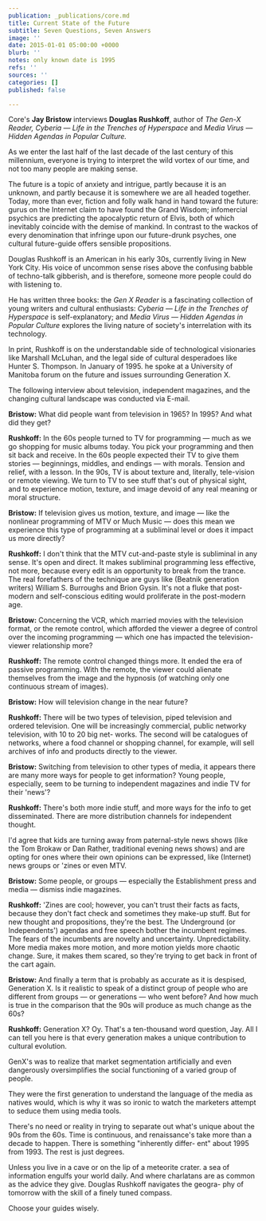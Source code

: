 ```yaml
---
publication: _publications/core.md
title: Current State of the Future
subtitle: Seven Questions, Seven Answers
image: ''
date: 2015-01-01 05:00:00 +0000
blurb: ''
notes: only known date is 1995
refs: ''
sources: ''
categories: []
published: false

---
```

Core's **Jay Bristow** interviews **Douglas Rushkoff**, author of _The Gen-X Reader, Cyberia — Life in the Trenches of Hyperspace_ and _Media Virus — Hidden Agendas in Popular Culture._

As we enter the last half of the last decade of the last century of this millennium, everyone is trying to interpret the wild vortex of our time, and not too many people are making sense.

The future is a topic of anxiety and intrigue, partly because it is an unknown, and partly because it is somewhere we are all headed together. Today, more than ever, fiction and folly walk hand in hand toward the future: gurus on the Internet claim to have found the Grand Wisdom; infomercial psychics are predicting the apocalyptic return of Elvis, both of which inevitably coincide with the demise of mankind. In contrast to the wackos of every denomination that infringe upon our future-drunk psyches, one cultural future-guide offers sensible propositions.

Douglas Rushkoff is an American in his early 30s, currently living in New York City. His voice of uncommon sense rises above the confusing babble of techno-talk gibberish, and is therefore, someone more people could do with listening to.

He has written three books: the _Gen X Reader_ is a fascinating collection of young writers and cultural enthusiasts: _Cyberia — Life in the Trenches of Hyperspace_ is self-explanatory; and _Media Virus — Hidden Agendas in Popular Culture_ explores the living nature of society's interrelation with its technology.

In print, Rushkoff is on the understandable side of technological visionaries like Marshall McLuhan, and the legal side of cultural desperadoes like Hunter S. Thompson. In January of 1995. he spoke at a University of Manitoba forum on the future and issues surrounding Generation X.

The following interview about television, independent magazines, and the changing cultural landscape was conducted via E-mail.

**Bristow:** What did people want from television in 1965? In 1995? And what did they get?

**Rushkoff:** In the 60s people turned to TV for programming — much as we go shopping for music albums today. You pick your programming and then sit back and receive. In the 60s people expected their TV to give them stories — beginnings, middles, and endings — with morals. Tension and relief, with a lesson. In the 90s, TV is about texture and, literally, tele-vision or remote viewing. We turn to TV to see stuff that's out of physical sight, and to experience motion, texture, and image devoid of any real meaning or moral structure.

**Bristow:** If television gives us motion, texture, and image — like the nonlinear programming of MTV or Much Music — does this mean we experience this type of programming at a subliminal level or does it impact us more directly?

**Rushkoff:** I don't think that the MTV cut-and-paste style is subliminal in any sense. It's open and direct. It makes subliminal programming less effective, not more, because every edit is an opportunity to break from the trance. The real forefathers of the technique are guys like (Beatnik generation writers) William S. Burroughs and Brion Gysin. It's not a fluke that post-modern and self-conscious editing would proliferate in the post-modern age.

**Bristow:** Concerning the VCR, which married movies with the television format, or the remote control, which afforded the viewer a degree of control over the incoming programming — which one has impacted the television-viewer relationship more?

**Rushkoff:** The remote control changed things more. It ended the era of passive programming. With the remote, the viewer could alienate themselves from the image and the hypnosis (of watching only one continuous stream of images).

**Bristow:** How will television change in the near future?

**Rushkoff:** There will be two types of television, piped television and ordered television. One will be increasingly commercial, public networky television, with 10 to 20 big net- works. The second will be catalogues of networks, where a food channel or shopping channel, for example, will sell archives of info and products directly to the viewer.

**Bristow:** Switching from television to other types of media, it appears there are many more ways for people to get information? Young people, especially, seem to be turning to independent magazines and indie TV for their 'news'?

**Rushkoff:** There's both more indie stuff, and more ways for the info to get disseminated. There are more distribution channels for independent thought.

I'd agree that kids are turning away from paternal-style news shows (like the Tom Brokaw or Dan Rather, traditional evening news shows) and are opting for ones where their own opinions can be expressed, like (Internet) news groups or 'zines or even MTV.

**Bristow:** Some people, or groups — especially the Establishment press and media — dismiss indie magazines.

**Rushkoff:** 'Zines are cool; however, you can't trust their facts as facts, because they don't fact check and sometimes they make-up stuff. But for new thought and propositions, they're the best. The Underground (or Independents') agendas and free speech bother the incumbent regimes. The fears of the incumbents are novelty and uncertainty. Unpredictability. More media makes more motion, and more motion yields more chaotic change. Sure, it makes them scared, so they're trying to get back in front of the cart again.

**Bristow:** And finally a term that is probably as accurate as it is despised, Generation X. Is it realistic to speak of a distinct group of people who are different from groups — or generations — who went before? And how much is true in the comparison that the 90s will produce as much change as the 60s?

**Rushkoff:** Generation X? Oy. That's a ten-thousand word question, Jay. All I can tell you here is that every generation makes a unique contribution to cultural evolution.

GenX's was to realize that market segmentation artificially and even dangerously oversimplifies the social functioning of a varied group of people.

They were the first generation to understand the language of the media as natives would, which is why it was so ironic to watch the marketers attempt to seduce them using media tools.

There's no need or reality in trying to separate out what's unique about the 90s from the 60s. Time is continuous, and renaissance's take more than a decade to happen. There is something "inherently differ- ent" about 1995 from 1993. The rest is just degrees.

Unless you live in a cave or on the lip of a meteorite crater. a sea of information engulfs your world daily. And where charlatans are as common as the advice they give. Douglas Rushkoff navigates the geogra- phy of tomorrow with the skill of a finely tuned compass.

Choose your guides wisely.